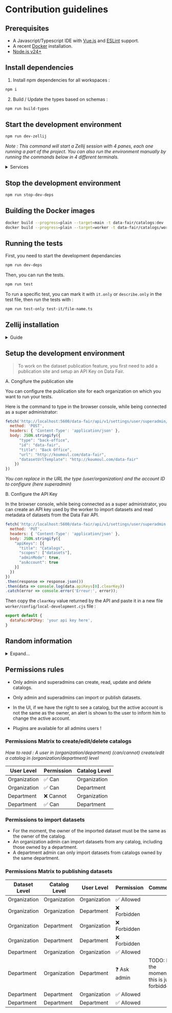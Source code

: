 # Contribution guidelines

## Prerequisites

- A Javascript/Typescript IDE with [Vue.js](https://vuejs.org/) and [ESLint](https://marketplace.visualstudio.com/items?itemName=dbaeumer.vscode-eslint) support.
- A recent [Docker](https://docs.docker.com/engine/install/) installation.
- [Node.js v24+](https://nodejs.org/)

## Install dependencies

1. Install npm dependencies for all workspaces :

```sh
npm i
```

2. Build / Update the types based on schemas :

```sh
npm run build-types
```

## Start the development environment

```sh
npm run dev-zellij
```

*Note : This command will start a Zellij session with 4 panes, each one running a part of the project. You can also run the environment manually by running the commands below in 4 different terminals.*

<details>
<summary>Services</summary>

- **Dev dependencies** : `npm run dev-deps`
- **Api** : `npm run dev-api`
- **UI** : `npm run dev-ui`
- **Worker** : `npm run dev-worker`

</details>

## Stop the development environment

```sh
npm run stop-dev-deps
```

## Building the Docker images

```sh
docker build --progress=plain --target=main -t data-fair/catalogs:dev .
docker build --progress=plain --target=worker -t data-fair/catalogs/worker:dev .
```

## Running the tests

First, you need to start the development dependancies

```sh
npm run dev-deps
```

Then, you can run the tests.

```sh
npm run test
```

To run a specific test, you can mark it with `it.only` or `describe.only` in the test file, then run the tests with :

```sh
npm run test-only test-it/file-name.ts
```

## Zellij installation

<details>
<summary>Guide</summary>

1) Install Rust's Cargo

```sh
curl https://sh.rustup.rs -sSf | sh
# choose 1 when prompted
```

2) Install Zellij

```sh
cargo install --locked zellij
```

3) Install NVM

```sh
curl -o- https://raw.githubusercontent.com/nvm-sh/nvm/master/install.sh | bash
nvm install
```

*Tips :*

- Use <kbd>Ctrl</kbd> + <kbd>Q</kbd> to quit Zellij.
- Click on a panel, then use <kbd>Ctrl</kbd> + <kbd>C</kbd> then <kbd>Esc</kbd> to stop a terminal and regain access of the panel.

</details>

## Setup the development environment

> To work on the dataset publication feature, you first need to add a publication site and setup an API Key on Data Fair.

A. Congifure the publication site

You can configure the publication site for each organization on which you want to run your tests.

Here is the command to type in the browser console, while being connected as a super administrator:

```js
fetch('http://localhost:5600/data-fair/api/v1/settings/user/superadmin/publication-sites', {
  method: 'POST',
  headers: { 'Content-Type': 'application/json' },
  body: JSON.stringify({
      "type": "back-office",
      "id": "data-fair",
      "title": "Back Office",
      "url": "http://koumoul.com/data-fair",
      "datasetUrlTemplate": "http://koumoul.com/data-fair"
    })
})
```

*You can replace in the URL the type (user/organization) and the account ID to configure (here superadmin)*

B. Configure the API Key

In the browser console, while being connected as a super administrator, you can create an API key used by the worker to import datasets and read metadata of datasets from the Data Fair API.

```js
fetch('http://localhost:5600/data-fair/api/v1/settings/user/superadmin', {
  method: 'PUT',
  headers: { 'Content-Type': 'application/json' },
  body: JSON.stringify({
    "apiKeys": [{
      "title": "Catalogs",
      "scopes": ["datasets"],
      "adminMode": true,
      "asAccount": true
    }]
  })
})
.then(response => response.json())
.then(data => console.log(data.apiKeys[0].clearKey))
.catch(error => console.error('Erreur:', error));
```

Then copy the `clearKey` value returned by the API and paste it in a new file `worker/config/local-development.cjs` file :

```js
export default {
  dataFairAPIKey: 'your api key here',
}
```

## Random information

<details>
<summary>Expand...</summary>

### package.json scripts description

- `"prepare": "husky || true"` : Initializes Husky hooks before the first `npm install`. The `|| true` ensures the command doesn't fail if Husky is not installed or encounters an error.
- `EVENTS_LOG_LEVEL=alert` : Disable the lib express events log in the console, to avoid too much noise.

</details>

## Permissions rules

- Only admin and superadmins can create, read, update and delete catalogs.
- Only admin and superadmins can import or publish datasets.

- In the UI, if we have the right to see a catalog, but the active account is not the same as the owner, an alert is shown to the user to inform him to change the active account.
- Plugins are available for all admins users !

### Permissions Matrix to create/edit/delete catalogs

*How to read : A user in (organization/department) (can/cannot) create/edit a catalog in (organization/department) level*

| User Level | Permission | Catalog Level |
|------------|--------------|------------|
| Organization | ✅ Can | Organization |
| Organization | ✅ Can | Department |
| Department | ❌ Cannot | Organization |
| Department | ✅ Can | Department |

### Permissions to import datasets

- For the moment, the owner of the imported dataset must be the same as the owner of the catalog.
- An organization admin can import datasets from any catalog, including those owned by a department.
- A department admin can only import datasets from catalogs owned by the same department.

### Permissions Matrix to publishing datasets

| Dataset Level | Catalog Level | User Level | Permission | Comments |
|------------|------------|--------------|------------|-|
| Organization | Organization | Organization | ✅ Allowed | |
| Organization | Organization | Department | ❌ Forbidden | |
| Organization | Department | Organization | ❌ Forbidden | |
| Organization | Department | Department | ❌ Forbidden | |
| Department | Organization | Organization | ✅ Allowed | |
| Department | Organization | Department | ❓ Ask admin | TODO: For the moment, this is just forbidden |
| Department | Department | Organization | ✅ Allowed | |
| Department | Department | Department | ✅ Allowed | |
